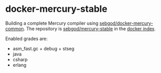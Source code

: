 docker-mercury-stable
=====================

Building a complete Mercury compiler using [sebgod/docker-mercury-common](https://github.com/sebgod/docker-mercury-deps/).
The repository is [sebgod/mercury-stable](https://index.docker.io/u/sebgod/mercury-stable/) in the [docker index](https://index.docker.io).

Enabled grades are:
 - asm_fast.gc + debug + stseg
 - java
 - csharp
 - erlang
